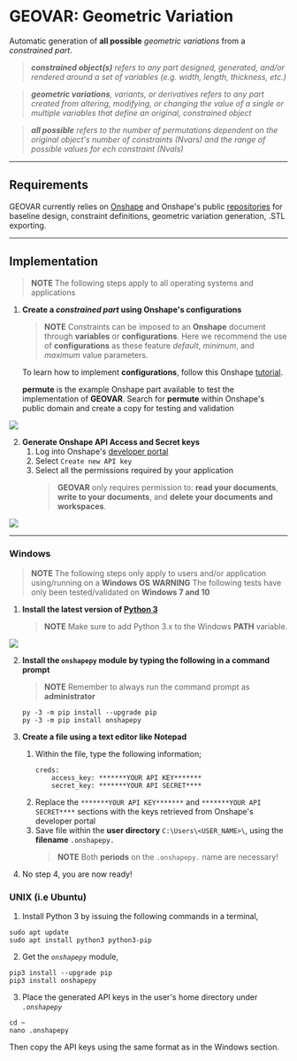 # GEOVAR: Geometric Variation

Automatic generation of **all possible** _geometric variations_ from a _constrained part_.
> _**constrained object(s)** refers to any part designed, generated, and/or rendered around a set of variables (e.g. width, length, thickness, etc.)_

> _**geometric variations**, variants, or derivatives refers to any part created from altering, modifying, or changing the value of a single or multiple variables that define an original, constrained object_

> _**all possible** refers to the number of permutations dependent on the original object's number of constraints (Nvars) and the range of possible values for ech constraint (Nvals)_

---

## Requirements

GEOVAR currently relies on [Onshape](https://www.onshape.com/) and Onshape's public [repositories](https://github.com/onshape-public) for baseline design, constraint definitions, geometric variation generation, .STL exporting.

---

## Implementation
> **NOTE** The following steps apply to all operating systems and applications

1.  **Create a _constrained part_ using Onshape's configurations**
    
    > **NOTE** Constraints can be imposed to an **Onshape** document through **variables** or **configurations**. Here we recommend the       use of **configurations** as these feature _default_, _minimum_, and _maximum_ value parameters.
    
    To learn how to implement **configurations**, follow this Onshape [tutorial](https://www.onshape.com/videos/introducing-onshape-configurations).
    
    **permute** is the example Onshape part available to test the implementation of **GEOVAR**. Search for **permute** within Onshape's public domain and create a copy for testing and validation
    
<img align="center" src="https://github.com/pd3d/geovar/blob/win3/media/fig_onshape_permute.PNG">

2.  **Generate Onshape API Access and Secret keys**
    1.  Log into Onshape's [developer portal](https://dev-portal.onshape.com/keys)
    2.  Select `Create new API key`
    3.  Select all the permissions required by your application
        > **GEOVAR** only requires permission to: **read your documents**, **write to your documents**, and **delete your documents and      workspaces**.

<img align="center" src="https://github.com/pd3d/geovar/blob/win3/media/fig_keys.PNG">    

---

### Windows
> **NOTE** The following steps only apply to users and/or application using/running on a **Windows OS**
> **WARNING** The following tests have only been tested/validated on **Windows 7 and 10**

1.  **Install the latest version of [Python 3](https://www.python.org/downloads/windows/)**
    > **NOTE** Make sure to add Python 3.x to the Windows **PATH** variable.

<img align="center" src="https://github.com/pd3d/geovar/blob/win3/media/fig_python_install.png">

2.  **Install the `onshapepy` module by typing the following in a command prompt**
    > **NOTE** Remember to always run the command prompt as **administrator**
    ```
    py -3 -m pip install --upgrade pip
    py -3 -m pip install onshapepy
    ```
3.  **Create a file using a text editor like Notepad**
    1.  Within the file, type the following information;
        ```
        creds:
            access_key: *******YOUR API KEY*******
            secret_key: *******YOUR API SECRET****
        ```
    2.  Replace the `*******YOUR API KEY*******` and `*******YOUR API SECRET****` sections with the keys retrieved from Onshape's developer portal
    3.  Save file within the **user directory** `C:\Users\<USER_NAME>\`, using the **filename** `.onshapepy.`
        > **NOTE** Both **periods** on the `.onshapepy.` name are necessary!

4. No step 4, you are now ready!

### UNIX (i.e Ubuntu)

1. Install Python 3 by issuing the following commands in a terminal,
```
sudo apt update
sudo apt install python3 python3-pip
```

2. Get the _```onshapepy```_ module,
```
pip3 install --upgrade pip
pip3 install onshapepy
```

3. Place the generated API keys in the user's home directory under _```.onshapepy```_
```
cd ~
nano .onshapepy
```
Then copy the API keys using the same format as in the Windows section.
